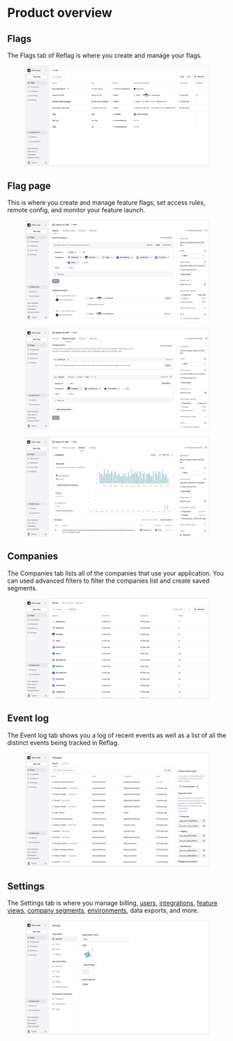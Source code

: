 # Product overview

## Flags

The Flags tab of Reflag is where you create and manage your flags.

<figure><img src="../.gitbook/assets/Screenshot 2025-09-12 at 12.30.38.png" alt=""><figcaption></figcaption></figure>

## Flag page

This is where you create and manage feature flags, set access rules, remote config, and monitor your feature launch.&#x20;

<figure><img src="../.gitbook/assets/Screenshot 2025-09-02 at 17.10.36 (2).png" alt="Feature page with rollout targeting rules"><figcaption></figcaption></figure>

<figure><img src="../.gitbook/assets/Screenshot 2025-09-02 at 17.11.21 (1).png" alt=""><figcaption></figcaption></figure>

<figure><img src="../.gitbook/assets/Monitor.png" alt=""><figcaption></figcaption></figure>

## Companies

The Companies tab lists all of the companies that use your application. You can used advanced filters to filter the companies list and create saved segments.

<figure><img src="../.gitbook/assets/Screenshot 2025-09-02 at 17.13.15 (1).png" alt=""><figcaption></figcaption></figure>

## Event log

The Event log tab shows you a log of recent events as well as a list of all the distinct events being tracked in Reflag.

<figure><img src="../.gitbook/assets/Debugger-min (2).png" alt="Debugger page"><figcaption></figcaption></figure>

## Settings

The Settings tab is where you manage billing, [users](team-permissions.md), [integrations](broken-reference), [feature views](feature-views.md), [company segments](creating-segments.md), [environments](creating-and-managing-apps/environments.md), data exports, and more.

<figure><img src="../.gitbook/assets/Settings-min (1).png" alt="Global settings page"><figcaption></figcaption></figure>
